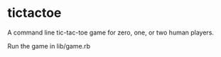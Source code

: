 # tictactoe
A command line tic-tac-toe game for zero, one, or two human players.

Run the game in lib/game.rb

